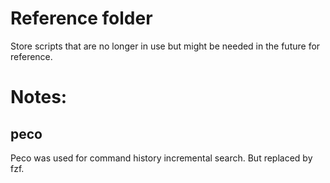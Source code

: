 # Reference folder

Store scripts that are no longer in use but might be needed in the future for reference.

# Notes:

## peco

Peco was used for command history incremental search. But replaced by fzf.
